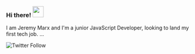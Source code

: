 ### Hi there!  <img src="https://raw.githubusercontent.com/MartinHeinz/MartinHeinz/master/wave.gif" width="30px" />
I am Jeremy Marx and I'm a junior JavaScript Developer, looking to land my first tech job.
...

![Twitter Follow](https://img.shields.io/twitter/follow/jeremydmarx?label=Follow%20me%20on%20Twitter&style=social)


<!--
**jeremydmarx813/jeremydmarx813** is a ✨ _special_ ✨ repository because its `README.md` (this file) appears on your GitHub profile.

Here are some ideas to get you started:

- 🔭 I’m currently working on ...
- 🌱 I’m currently learning ...
- 👯 I’m looking to collaborate on ...
- 🤔 I’m looking for help with ...
- 💬 Ask me about ...
- 📫 How to reach me: ...
- 😄 Pronouns: ...
- ⚡ Fun fact: ...
-->
